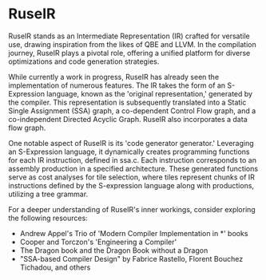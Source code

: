 # RuseIR

RuseIR stands as an Intermediate Representation (IR) crafted for versatile use, drawing inspiration from the likes of QBE and LLVM. In the compilation journey, RuseIR plays a pivotal role, offering a unified platform for diverse optimizations and code generation strategies.

While currently a work in progress, RuseIR has already seen the implementation of numerous features. The IR takes the form of an S-Expression language, known as the 'original representation,' generated by the compiler. This representation is subsequently translated into a Static Single Assignment (SSA) graph, a co-dependent Control Flow graph, and a co-independent Directed Acyclic Graph. RuseIR also incorporates a data flow graph.

One notable aspect of RuseIR is its 'code generator generator.' Leveraging an S-Expression language, it dynamically creates programming functions for each IR instruction, defined in ssa.c. Each instruction corresponds to an assembly production in a specified architecture. These generated functions serve as cost analyses for tile selection, where tiles represent chunks of IR instructions defined by the S-expression language along with productions, utilizing a tree grammar.

For a deeper understanding of RuseIR's inner workings, consider exploring the following resources:

- Andrew Appel's Trio of 'Modern Compiler Implementation in \*' books
- Cooper and Torczon's 'Engineering a Compiler'
- The Dragon book and the Dragon Book without a Dragon
- "SSA-based Compiler Design" by Fabrice Rastello, Florent Bouchez Tichadou, and others
